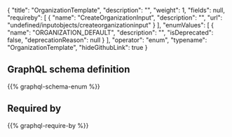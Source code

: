 {
  "title": "OrganizationTemplate",
  "description": "",
  "weight": 1,
  "fields": null,
  "requireby": [
    {
      "name": "CreateOrganizationInput",
      "description": "",
      "url": "undefined/inputobjects/createorganizationinput"
    }
  ],
  "enumValues": [
    {
      "name": "ORGANIZATION_DEFAULT",
      "description": "",
      "isDeprecated": false,
      "deprecationReason": null
    }
  ],
  "operator": "enum",
  "typename": "OrganizationTemplate",
  "hideGithubLink": true
}
## GraphQL schema definition

{{% graphql-schema-enum %}}

## Required by

{{% graphql-require-by %}}
